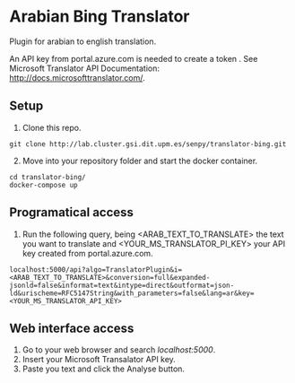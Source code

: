 # Arabian Bing Translator

Plugin for arabian to english translation.

An API key from portal.azure.com is needed to create a token . See Microsoft Translator API Documentation: http://docs.microsofttranslator.com/. 


## Setup

1. Clone this repo.

```
git clone http://lab.cluster.gsi.dit.upm.es/senpy/translator-bing.git
```

2. Move into your repository folder and start the docker container.

``` 
cd translator-bing/
docker-compose up 
```

## Programatical access

1. Run the following query, being <ARAB_TEXT_TO_TRANSLATE> the text you want to translate and <YOUR_MS_TRANSLATOR_PI_KEY> your API key created from portal.azure.com.

```
localhost:5000/api?algo=TranslatorPlugin&i=<ARAB_TEXT_TO_TRANSLATE>&conversion=full&expanded-jsonld=false&informat=text&intype=direct&outformat=json-ld&urischeme=RFC5147String&with_parameters=false&lang=ar&key=<YOUR_MS_TRANSLATOR_API_KEY>
``` 
## Web interface access

1. Go to your web browser and search _localhost:5000_.
2. Insert your Microsoft Transalator API key.
3. Paste you text and click the Analyse button.
